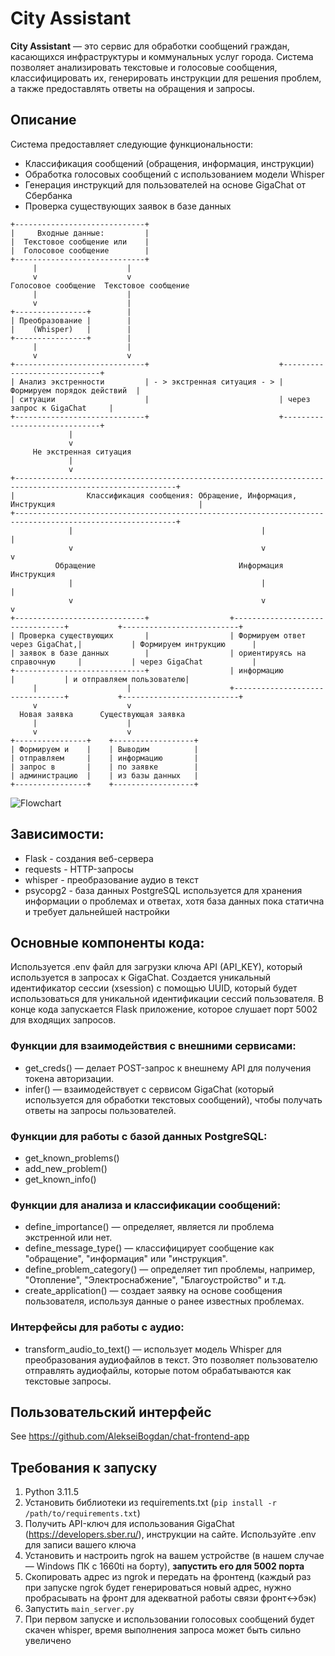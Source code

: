 # City Assistant

**City Assistant** — это сервис для обработки сообщений граждан, касающихся инфраструктуры и коммунальных услуг города. Система позволяет анализировать текстовые и голосовые сообщения, классифицировать их, генерировать инструкции для решения проблем, а также предоставлять ответы на обращения и запросы.

## Описание

Система предоставляет следующие функциональности:
- Классификация сообщений (обращения, информация, инструкции)
- Обработка голосовых сообщений с использованием модели Whisper
- Генерация инструкций для пользователей на основе GigaChat от Сбербанка 
- Проверка существующих заявок в базе данных

```plaintext
+-----------------------------+
|     Входные данные:         |
|  Текстовое сообщение или    |
|  Голосовое сообщение        |
+-----------------------------+
     |                    |
     v                    v
Голосовое сообщение  Текстовое сообщение
     |                    |
     v                    |
+----------------+        |
| Преобразование |        | 
|    (Whisper)   |        |
+----------------+        |
     |                    |
     v                    v
+-----------------------------+                             +-----------------------------+  
| Анализ экстренности         | - > экстренная ситуация - > | Формируем порядок действий  |
| ситуации                    |                             | через запрос к GigaChat     |
+-----------------------------+                             +-----------------------------+ 
             |
             v
     Не экстренная ситуация
             | 
             v
+----------------------------------------------------------------------------------------------------------+
|                Классификация сообщения: Обращение, Информация, Инструкция                                |
+----------------------------------------------------------------------------------------------------------+
             |                                          |                                             |
             v                                          v                                             v
          Обращение                                Информация                                     Инструкция
             |                                          |                                             |
             v                                          v                                             v
+-----------------------------+                  +--------------------------------+           +--------------------------+
| Проверка существующих       |                  | Формируем ответ через GigaChat,|           | Формируем интрукцию      |
| заявок в базе данных        |                  | ориентируясь на справочную     |           | через GigaChat           |
+-----------------------------+                  | информацию                     |           | и отправляем пользователю|
     |                    |                      +--------------------------------+           +--------------------------+
     v                    v
  Новая заявка      Существующая заявка
     |                    |
     v                    v
+----------------+    +------------------+
| Формируем и    |    | Выводим          |
| отправляем     |    | информацию       |
| запрос в       |    | по заявке        |
| администрацию  |    | из базы данных   |
+----------------+    +------------------+
```
![Flowchart](https://github.com/user-attachments/assets/e22c0c90-cd85-4caf-bf79-e9f647d2a5fe)


## Зависимости:
- Flask - создания веб-сервера
- requests - HTTP-запросы
- whisper - преобразование аудио в текст
- psycopg2 - база данных PostgreSQL используется для хранения информации о проблемах и ответах, хотя база данных пока статична и требует дальнейшей настройки
## Основные компоненты кода:
Используется .env файл для загрузки ключа API (API_KEY), который используется в запросах к GigaChat.
Создается уникальный идентификатор сессии (xsession) с помощью UUID, который будет использоваться для уникальной идентификации сессий пользователя.
В конце кода запускается Flask приложение, которое слушает порт 5002 для входящих запросов.
### Функции для взаимодействия с внешними сервисами:
- get_creds() — делает POST-запрос к внешнему API для получения токена авторизации.
- infer() — взаимодействует с сервисом GigaChat (который используется для обработки текстовых сообщений), чтобы получать ответы на запросы пользователей.
### Функции для работы с базой данных PostgreSQL:
- get_known_problems()
- add_new_problem()
- get_known_info()
### Функции для анализа и классификации сообщений:
- define_importance() — определяет, является ли проблема экстренной или нет.
- define_message_type() — классифицирует сообщение как "обращение", "информация" или "инструкция".
- define_problem_category() — определяет тип проблемы, например, "Отопление", "Электроснабжение", "Благоустройство" и т.д.
- create_application() — создает заявку на основе сообщения пользователя, используя данные о ранее известных проблемах.
### Интерфейсы для работы с аудио:
- transform_audio_to_text() — использует модель Whisper для преобразования аудиофайлов в текст. Это позволяет пользователю отправлять аудиофайлы, которые потом обрабатываются как текстовые запросы.

## Пользовательский интерфейс
See https://github.com/AlekseiBogdan/chat-frontend-app

## Требования к запуску

1. Python 3.11.5
2. Установить библиотеки из requirements.txt (`pip install -r /path/to/requirements.txt`)
3. Получить API-ключ для использования GigaChat (https://developers.sber.ru/), инструкции на сайте. Используйте .env для записи вашего ключа 
4. Установить и настроить ngrok на вашем устройстве (в нашем случае — Windows ПК с 1660ti на борту), **запустить его для 5002 порта**
5. Скопировать адрес из ngrok и передать на фронтенд (каждый раз при запуске ngrok будет генерироваться новый адрес, нужно пробрасывать на фронт для адекватной работы связи фронт<->бэк)
6. Запустить `main_server.py`
7. При первом запуске и использовании голосовых сообщений будет скачен whisper, время выполнения запроса может быть сильно увеличено

